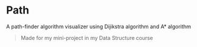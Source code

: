 # Path 
A path-finder algorithm visualizer using Dijikstra algorithm and A* algorithm

> Made for my mini-project in my Data Structure course

